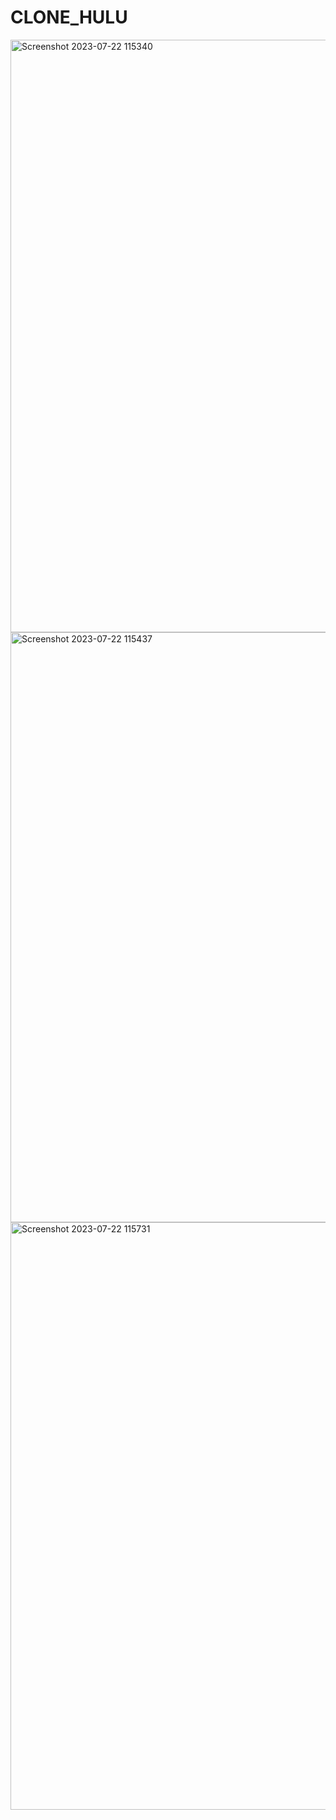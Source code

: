 # CLONE_HULU
<img width="948" alt="Screenshot 2023-07-22 115340" src="https://github.com/gsnlmounika899/CLONE_HULU/assets/128975492/732402f1-7537-4703-ab6b-d71ce634a294">
<img width="944" alt="Screenshot 2023-07-22 115437" src="https://github.com/gsnlmounika899/CLONE_HULU/assets/128975492/e84c04f4-0dae-4120-b7e1-645fe08ad64f">
<img width="940" alt="Screenshot 2023-07-22 115731" src="https://github.com/gsnlmounika899/CLONE_HULU/assets/128975492/b59b2af1-cf52-497c-953d-6edacc77f9fa">


